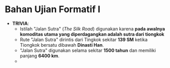 # Bahan Ujian Formatif I

- **TRIVIA**:
    - Istilah "Jalan Sutra" (*The Silk Road*) digunakan karena **pada awalnya komoditas utama yang diperdagangkan adalah sutra dari tiongkok**
    - Rute "Jalan Sutra" dirintis dari Tingkok sekitar **139 SM** ketika Tiongkok bersatu dibawah **Dinasti Han**.
    - "Jalan Sutra" digunakan selama sekitar **1500 tahun** dan memiliki panjang **6400 km**.
    - 